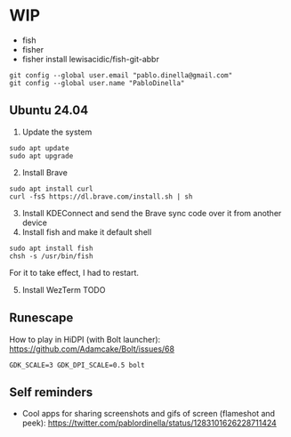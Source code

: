 # WIP

- fish
- fisher
- fisher install lewisacidic/fish-git-abbr

```
git config --global user.email "pablo.dinella@gmail.com"
git config --global user.name "PabloDinella"
```

## Ubuntu 24.04

1. Update the system
```
sudo apt update
sudo apt upgrade
```

2. Install Brave
```
sudo apt install curl
curl -fsS https://dl.brave.com/install.sh | sh
```

3. Install KDEConnect and send the Brave sync code over it from another device
4. Install fish and make it default shell
```
sudo apt install fish
chsh -s /usr/bin/fish
```
For it to take effect, I had to restart.

5. Install WezTerm
TODO

## Runescape

How to play in HiDPI (with Bolt launcher): https://github.com/Adamcake/Bolt/issues/68
```
GDK_SCALE=3 GDK_DPI_SCALE=0.5 bolt
```

## Self reminders

- Cool apps for sharing screenshots and gifs of screen (flameshot and peek): https://twitter.com/pablordinella/status/1283101626228711424

